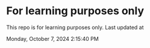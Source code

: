 # For learning purposes only
This repo is for learning purposes only.
Last updated at

Monday, October 7, 2024 2:15:40 PM

